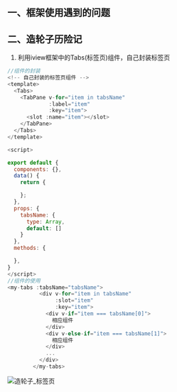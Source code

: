 ## 一、框架使用遇到的问题

## 二、造轮子历险记

1. 利用iview框架中的Tabs(标签页)组件，自己封装标签页

```js
//组件的封装
<!-- 自己封装的标签页组件 -->
<template>
  <Tabs>
    <TabPane v-for="item in tabsName"
             :label="item"
             :key="item">
      <slot :name="item"></slot>
    </TabPane>
  </Tabs>
</template>

<script>

export default {
  components: {},
  data() {
    return {

    };
  },
  props: {
    tabsName: {
      type: Array,
      default: []
    }
  },
  methods: {

  },
}
</script>
//组件的使用
<my-tabs :tabsName="tabsName">
          <div v-for="item in tabsName"
               :slot="item"
               :key="item">
            <div v-if="item === tabsName[0]">
              相应组件  
            </div>  
            <div v-else-if="item === tabsName[1]">
              相应组件  
            </div> 
            ...
          </div>
        </my-tabs>
```

![造轮子_标签页](D:\Desktop\software\Elena\进阶高级.assets\造轮子_标签页.png)

